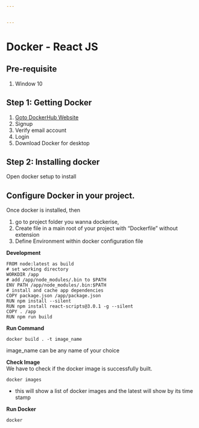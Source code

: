 ```yaml
---


---
```


<h1 id="docker---react-js">Docker - React JS</h1>
<h2 id="pre-requisite">Pre-requisite</h2>
<ol>
<li>Window 10</li>
</ol>
<h2 id="step-1-getting-docker">Step 1: Getting Docker</h2>
<ol>
<li><a href="https://hub.docker.com/">Goto DockerHub Website</a></li>
<li>Signup</li>
<li>Verify email account</li>
<li>Login</li>
<li>Download Docker for desktop</li>
</ol>
<h2 id="step-2-installing-docker">Step 2: Installing docker</h2>
<p>Open docker setup to install</p>
<h2 id="configure-docker-in-your-project.">Configure Docker in your project.</h2>
<p>Once docker is installed, then</p>
<ol>
<li>go to project folder you wanna dockerise,</li>
<li>Create file in a main root of your project with “Dockerfile” without extension</li>
<li>Define Environment within docker configuration file</li>
</ol>
<p><strong>Development</strong></p>
<pre><code>FROM node:latest as build
# set working directory
WORKDIR /app
# add /app/node_modules/.bin to $PATH
ENV PATH /app/node_modules/.bin:$PATH
# install and cache app dependencies
COPY package.json /app/package.json
RUN npm install --silent
RUN npm install react-scripts@3.0.1 -g --silent
COPY . /app
RUN npm run build
</code></pre>
<p><strong>Run Command</strong></p>
<pre><code>docker build . -t image_name
</code></pre>
<p>image_name can be any name of your choice</p>
<p><strong>Check Image</strong><br>
We have to check if the docker image is successfully built.</p>
<pre><code>docker images
</code></pre>
<ul>
<li>this will show a list of docker images and the latest will show by its time stamp</li>
</ul>
<p><strong>Run Docker</strong></p>
<pre><code>docker
</code></pre>


